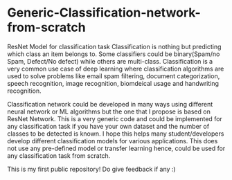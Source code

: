 # Generic-Classification-network-from-scratch
ResNet Model for classification task
Classification is nothing but predicting which class an item belongs to. Some classifiers could be binary(Spam/no Spam, Defect/No defect) while others are multi-class. Classification is a very common use case of deep learning where classification algorithms are used to solve problems like email spam filtering, document categorization, speech recognition, image recognition, biomdeical usage and handwriting recognition.

Classification network could be developed in many ways using different neural network or ML algorithms but the one that I propose is based on ResNet Network. This is a very generic code and could be implemented for any classification task if you have your own dataset and the number of classes to be detected is known. I hope this helps many student/developers develop different classification models for various applications. This does not use any pre-defined model or transfer learning hence, could be used for any classification task from scratch.




This is my first public repository!
Do give feedback if any :)
